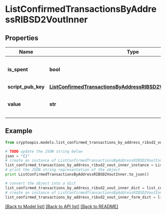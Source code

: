# ListConfirmedTransactionsByAddressRIBSD2VoutInner


## Properties
Name | Type | Description | Notes
------------ | ------------- | ------------- | -------------
**is_spent** | **bool** | Defines whether the output is spent or not. | 
**script_pub_key** | [**ListConfirmedTransactionsByAddressRIBSD2VoutInnerScriptPubKey**](ListConfirmedTransactionsByAddressRIBSD2VoutInnerScriptPubKey.md) |  | 
**value** | **str** | Represents the sent/received amount. | 

## Example

```python
from cryptoapis.models.list_confirmed_transactions_by_address_ribsd2_vout_inner import ListConfirmedTransactionsByAddressRIBSD2VoutInner

# TODO update the JSON string below
json = "{}"
# create an instance of ListConfirmedTransactionsByAddressRIBSD2VoutInner from a JSON string
list_confirmed_transactions_by_address_ribsd2_vout_inner_instance = ListConfirmedTransactionsByAddressRIBSD2VoutInner.from_json(json)
# print the JSON string representation of the object
print ListConfirmedTransactionsByAddressRIBSD2VoutInner.to_json()

# convert the object into a dict
list_confirmed_transactions_by_address_ribsd2_vout_inner_dict = list_confirmed_transactions_by_address_ribsd2_vout_inner_instance.to_dict()
# create an instance of ListConfirmedTransactionsByAddressRIBSD2VoutInner from a dict
list_confirmed_transactions_by_address_ribsd2_vout_inner_form_dict = list_confirmed_transactions_by_address_ribsd2_vout_inner.from_dict(list_confirmed_transactions_by_address_ribsd2_vout_inner_dict)
```
[[Back to Model list]](../README.md#documentation-for-models) [[Back to API list]](../README.md#documentation-for-api-endpoints) [[Back to README]](../README.md)


